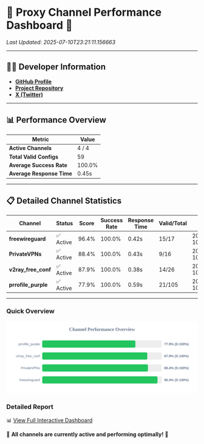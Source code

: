 # 🌟 Proxy Channel Performance Dashboard 🌟

_Last Updated: 2025-07-10T23:21:11.156663_

---

## 👩‍💻 Developer Information

- **[GitHub Profile](https://github.com/4n0nymou3)**  
- **[Project Repository](https://github.com/4n0nymou3/multi-proxy-config-fetcher)**  
- **[X (Twitter)](https://x.com/4n0nymou3)**  

---

## 📊 Performance Overview

| Metric                | Value       |
|-----------------------|-------------|
| **Active Channels**   | 4 / 4       |
| **Total Valid Configs** | 59          |
| **Average Success Rate** | 100.0%      |
| **Average Response Time** | 0.45s       |

---

## 📋 Detailed Channel Statistics

| Channel          | Status     | Score  | Success Rate | Response Time | Valid/Total | Last Success               |
|------------------|------------|--------|--------------|---------------|-------------|----------------------------|
| **freewireguard**  | ✅ Active  | 96.4%  | 100.0% | 0.42s         | 15/17       | 2025-07-10T23:21:11.154849 |
| **PrivateVPNs**  | ✅ Active  | 88.4%  | 100.0% | 0.43s         | 9/16       | 2025-07-10T23:21:10.701650 |
| **v2ray_free_conf**  | ✅ Active  | 87.9%  | 100.0% | 0.38s         | 14/26       | 2025-07-10T23:21:10.229611 |
| **prrofile_purple**  | ✅ Active  | 77.9%  | 100.0% | 0.59s         | 21/105       | 2025-07-10T23:21:09.801524 |

---

### Quick Overview
<div align="center">
  <a href="https://raw.githubusercontent.com/nullluser/NullRepo/refs/heads/main/assets/channel_stats_chart.svg">
    <img src="https://raw.githubusercontent.com/nullluser/NullRepo/refs/heads/main/assets/channel_stats_chart.svg" alt="Source Performance Statistics" width="800">
  </a>
</div>

### Detailed Report
📊 [View Full Interactive Dashboard](https://htmlpreview.github.io/?https://github.com/nullluser/NullRepo/blob/main/assets/performance_report.html)

🎉 **All channels are currently active and performing optimally!** 🎉
